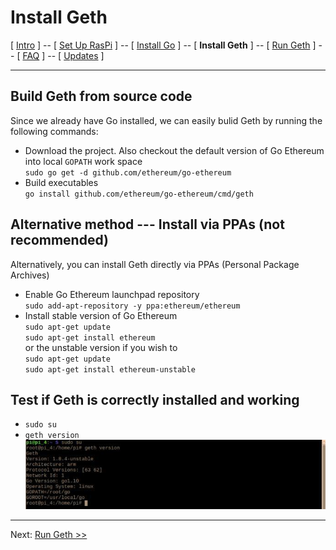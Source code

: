 # Install Geth
[ [Intro](README.md) ] -- [ [Set Up RasPi](pi_setup.md) ] -- [ [Install Go](go_install.md) ] -- [ **Install Geth** ]  -- [ [Run Geth](geth_run.md) ] -- [ [FAQ](faq.md) ] -- [ [Updates](raspi_updates.md) ]

-----
## Build Geth from source code
Since we already have Go installed, we can easily bulid Geth by running the following commands:
- Download the project. Also checkout the default version of Go Ethereum into local `GOPATH` work space
  <br/>`sudo go get -d github.com/ethereum/go-ethereum`
- Build executables<br/>`go install github.com/ethereum/go-ethereum/cmd/geth`

## Alternative method --- Install via PPAs (not recommended)
Alternatively, you can install Geth directly via PPAs (Personal Package Archives)
- Enable Go Ethereum launchpad repository<br/>`sudo add-apt-repository -y ppa:ethereum/ethereum`
- Install stable version of Go Ethereum
<br/>`sudo apt-get update`
<br/>`sudo apt-get install ethereum`
<br/>or the unstable version if you wish to
<br/>`sudo apt-get update`
<br/>`sudo apt-get install ethereum-unstable`

## Test if Geth is correctly installed and working
- `sudo su`
- `geth version`
<br/>![1](pics/geth_install/1.jpg)
-----

Next: [Run Geth >>](geth_run.md)
